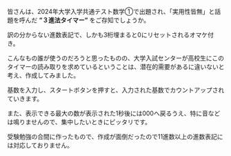 皆さんは、2024年大学入学共通テスト数学①で出題され、「実用性皆無」と話題を呼んだ **”３進法タイマー”** をご存知でしょうか。

訳の分からない進数表記で、しかも3桁埋まると0にリセットされるオマケ付き。

こんなもの誰が使うのだろうと思ったものの、大学入試センターが高校生にこのタイマーの読み取りを求めているということは、潜在的需要があるに違いないと考え、作成してみました。

基数を入力し、スタートボタンを押すと、入力された基数でカウントアップされていきます。

また、表示できる最大の数が表示された1秒後には000へ戻るうえ、特に音などは鳴りませんので、集中したいときにピッタリです。

受験勉強の合間に作ったもので、作成が面倒だったので11進数以上の進数表記には対応しておりません。
